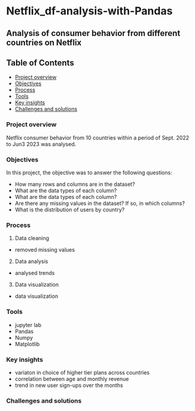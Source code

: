 # Netflix_df-analysis-with-Pandas
## Analysis of consumer behavior from different countries on Netflix
## Table of Contents
- [Project overview](Project-overview)
- [Objectives](Objectives)
- [Process](Process)
- [Tools](Tools)
- [Key insights](Key_insights)
- [Challenges and solutions](Challenges_and_solutions)

### Project overview
Netflix consumer behavior from 10 countries within a period of Sept. 2022 to Jun3 2023 was analysed.  
### Objectives  
In this project, the objective was to answer the following questions:  

  - How many rows and columns are in the dataset?  
  - What are the data types of each column?  
  - What are the data types of each column?  
  - Are there any missing values in the dataset? If so, in which columns?  
  - What is the distribution of users by country?  
  ### Process
1. Data cleaning  
  - removed missing values    
2. Data analysis  
  - analysed trends  
3.  Data visualization  
  - data visualization  
### Tools
- jupyter lab  
- Pandas  
- Numpy  
- Matplotlib  
### Key insights
- variaton in choice of higher tier plans across countries  
- correlation between age and monthly revenue  
- trend in new user sign-ups over the months
### Challenges and solutions


